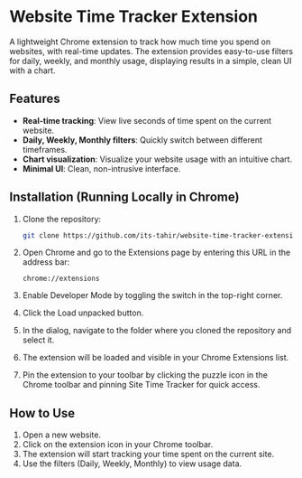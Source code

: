 # Website Time Tracker Extension

A lightweight Chrome extension to track how much time you spend on websites, with real-time updates. The extension provides easy-to-use filters for daily, weekly, and monthly usage, displaying results in a simple, clean UI with a chart.

## Features
- **Real-time tracking**: View live seconds of time spent on the current website.
- **Daily, Weekly, Monthly filters**: Quickly switch between different timeframes.
- **Chart visualization**: Visualize your website usage with an intuitive chart.
- **Minimal UI**: Clean, non-intrusive interface.

## Installation (Running Locally in Chrome)

1. Clone the repository:
   ```bash
   git clone https://github.com/its-tahir/website-time-tracker-extension.git
   ```

2. Open Chrome and go to the Extensions page by entering this URL in the address bar:
   ```
   chrome://extensions
   ```
   
3. Enable Developer Mode by toggling the switch in the top-right corner.

4. Click the Load unpacked button.

5. In the dialog, navigate to the folder where you cloned the repository and select it.

6. The extension will be loaded and visible in your Chrome Extensions list.

7. Pin the extension to your toolbar by clicking the puzzle icon in the Chrome toolbar and pinning Site Time Tracker for quick access.

## How to Use
1. Open a new website.
2. Click on the extension icon in your Chrome toolbar.
3. The extension will start tracking your time spent on the current site.
4. Use the filters (Daily, Weekly, Monthly) to view usage data.
